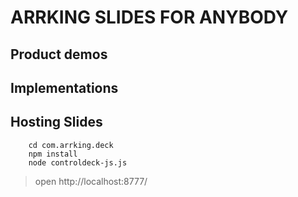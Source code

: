 # ARRKING SLIDES FOR ANYBODY

## Product demos

## Implementations

## Hosting Slides

        cd com.arrking.deck
        npm install
        node controldeck-js.js

> open http://localhost:8777/
